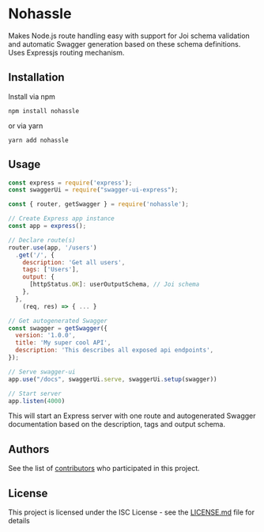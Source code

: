 # Nohassle

Makes Node.js route handling easy with support for Joi schema validation and automatic Swagger generation based on these schema definitions. Uses Expressjs routing mechanism.

## Installation

Install via npm

```shell
npm install nohassle
```

or via yarn

```shell
yarn add nohassle
```

## Usage

```javascript
const express = require('express');
const swaggerUi = require("swagger-ui-express");

const { router, getSwagger } = require('nohassle');

// Create Express app instance
const app = express();

// Declare route(s)
router.use(app, '/users')
  .get('/', {
    description: 'Get all users',
    tags: ['Users'],
    output: {
      [httpStatus.OK]: userOutputSchema, // Joi schema
    },
  },
    (req, res) => { ... }

// Get autogenerated Swagger
const swagger = getSwagger({
  version: '1.0.0',
  title: 'My super cool API',
  description: 'This describes all exposed api endpoints',
});

// Serve swagger-ui
app.use("/docs", swaggerUi.serve, swaggerUi.setup(swagger))

// Start server
app.listen(4000)
```

This will start an Express server with one route and autogenerated Swagger documentation based on the description, tags and output schema.

## Authors

See the list of [contributors](https://github.com/knor-el-snor/nohassle/contributors) who participated in this project.

## License

This project is licensed under the ISC License - see the [LICENSE.md](LICENSE.md) file for details
